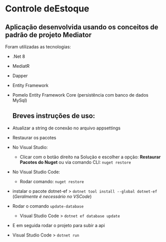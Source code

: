 # Controle deEstoque

## Aplicação desenvolvida usando os conceitos de padrão de projeto Mediator

Foram utilizadas as tecnologias:
- .Net 8
- MediatR
- Dapper
- Entity Framework
- Pomelo Entity Framework Core (persistência com banco de dados MySql)

  ## Breves instruções de uso:
- Atualizar a string de conexão no arquivo appsettings
- Restaurar os pacotes
 - No Visual Studio:
   - Clicar com o botão direito na Solução e escolher a opção: **Restaurar Pacotes do Nuget** ou via comando CLI: ``` nuget restore ```
 - No Visual Studio Code:
   - Rodar comando: ``` nuget restore ```
- instalar o pacote dotnet-ef > ```dotnet tool install --global dotnet-ef``` (_Geralmente é necessário no VSCode_)
 - Rodar o comando ```update-database``` 
   - Visual Studio Code > ```dotnet ef database update```    
- E em seguida rodar o projeto para subir a api
 - Visual Studio Code > ```dotnet run```

